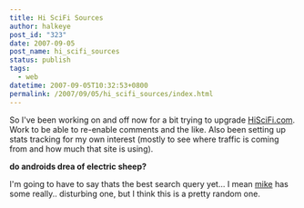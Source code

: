 ```yaml
---
title: Hi SciFi Sources
author: halkeye
post_id: "323"
date: 2007-09-05
post_name: hi_scifi_sources
status: publish
tags:
  - web
datetime: 2007-09-05T10:32:53+0800
permalink: /2007/09/05/hi_scifi_sources/index.html
---
```


So I've been working on and off now for a bit trying to upgrade [HiSciFi.com](https://www.hiscifi.com). Work to be able to re-enable comments and the like. Also been setting up stats tracking for my own interest (mostly to see where traffic is coming from and how much that site is using).

**do androids drea of electric sheep?**

I'm going to have to say thats the best search query yet... I mean [mike](https://www.slurrey.com) has some really.. disturbing one, but I think this is a pretty random one.
